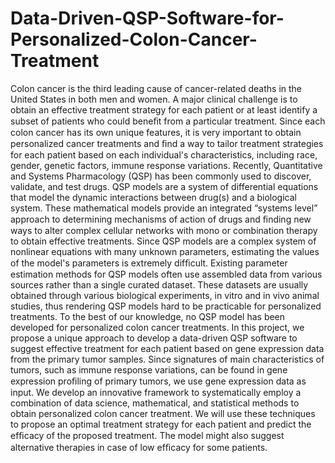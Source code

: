 # Data-Driven-QSP-Software-for-Personalized-Colon-Cancer-Treatment
Colon cancer is the third leading cause of cancer-related deaths in the United States in both men and women. A major clinical challenge is to obtain an effective treatment strategy for each patient or at least identify a subset of patients who could beneﬁt from a particular treatment. Since each colon cancer has its own unique features, it is very important to obtain personalized cancer treatments and ﬁnd a way to tailor treatment strategies for each patient based on each individual's characteristics, including race, gender, genetic factors, immune response variations. Recently, Quantitative and Systems Pharmacology (QSP) has been commonly used to discover, validate, and test drugs. QSP models are a system of differential equations that model the dynamic interactions between drug(s) and a biological system. These mathematical models provide an integrated “systems level” approach to determining mechanisms of action of drugs and ﬁnding new ways to alter complex cellular networks with mono or combination therapy to obtain effective treatments. Since QSP models are a complex system of nonlinear equations with many unknown parameters, estimating the values of the model's parameters is extremely difﬁcult. Existing parameter estimation methods for QSP models often use assembled data from various sources rather than a single curated dataset. These datasets are usually obtained through various biological experiments, in vitro and in vivo animal studies, thus rendering QSP models hard to be practicable for personalized treatments. To the best of our knowledge, no QSP model has been developed for personalized colon cancer treatments. In this project, we propose a unique approach to develop a data-driven QSP software to suggest effective treatment for each patient based on gene expression data from the primary tumor samples. Since signatures of main characteristics of tumors, such as immune response variations, can be found in gene expression proﬁling of primary tumors, we use gene expression data as input. We develop an innovative framework to systematically employ a combination of data science, mathematical, and statistical methods to obtain personalized colon cancer treatment. We will use these techniques to propose an optimal treatment strategy for each patient and predict the efﬁcacy of the proposed treatment. The model might also suggest alternative therapies in case of low efﬁcacy for some patients.
